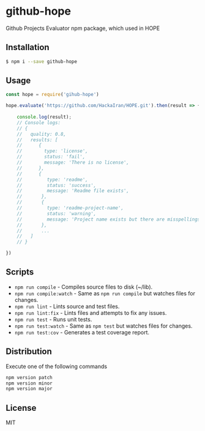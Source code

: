 # github-hope
Github Projects Evaluator npm package, which used in HOPE

## Installation
```bash
$ npm i --save github-hope
```

## Usage
```javascript
const hope = require('gihub-hope')

hope.evaluate('https://github.com/HackaIran/HOPE.git').then(result => {
    
    console.log(result);
    // Console logs:
    // {
    //   quality: 0.8,
    //   results: [
    //      {
    //        type: 'license',
    //        status: 'fail',
    //        message: 'There is no license',
    //      },
    //      {
    //         type: 'readme',
    //         status: 'success',
    //         message: 'Readme file exists',
    //       },
    //       {
    //         type: 'readme-project-name',
    //         status: 'warning',
    //         message: 'Project name exists but there are misspellings',
    //       },
    //       ...
    //   ]
    // }

})
```

## Scripts
* `npm run compile` - Compiles source files to disk (~/lib).
* `npm run compile:watch` - Same as `npm run compile` but watches files for changes.
* `npm run lint` - Lints source and test files.
* `npm run lint:fix` - Lints files and attempts to fix any issues.
* `npm run test` - Runs unit tests.
* `npm run test:watch` - Same as `npm test` but watches files for changes.
* `npm run test:cov` - Generates a test coverage report.

## Distribution
Execute one of the following commands
```bash
npm version patch
npm version minor
npm version major
```
## License
MIT
